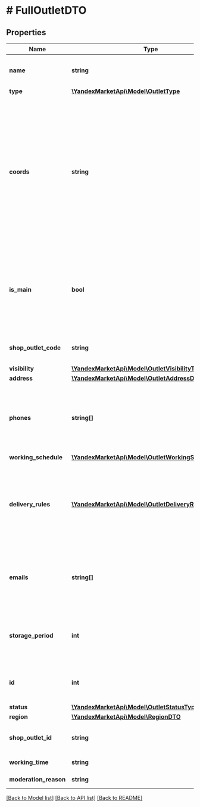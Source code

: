 # # FullOutletDTO

## Properties

Name | Type | Description | Notes
------------ | ------------- | ------------- | -------------
**name** | **string** | Название точки продаж. Обязательный параметр. |
**type** | [**\YandexMarketApi\Model\OutletType**](OutletType.md) |  |
**coords** | **string** | Координаты точки продаж.  Формат: долгота, широта. Разделители: запятая и / или пробел. Например, &#x60;20.4522144, 54.7104264&#x60;.  Если параметр не передан, координаты будут определены по значениям параметров, вложенных в &#x60;address&#x60;. | [optional]
**is_main** | **bool** | Признак основной точки продаж. Возможные значения: * &#x60;false&#x60; — неосновная точка продаж. * &#x60;true&#x60; — основная точка продаж. | [optional]
**shop_outlet_code** | **string** | Идентификатор точки продаж, присвоенный магазином. | [optional]
**visibility** | [**\YandexMarketApi\Model\OutletVisibilityType**](OutletVisibilityType.md) |  | [optional]
**address** | [**\YandexMarketApi\Model\OutletAddressDTO**](OutletAddressDTO.md) |  |
**phones** | **string[]** | Номера телефонов точки продаж. Передавайте в формате: &#x60;+7 (999) 999-99-99&#x60;. Обязательный параметр. |
**working_schedule** | [**\YandexMarketApi\Model\OutletWorkingScheduleDTO**](OutletWorkingScheduleDTO.md) |  |
**delivery_rules** | [**\YandexMarketApi\Model\OutletDeliveryRuleDTO[]**](OutletDeliveryRuleDTO.md) | Информация об условиях доставки для данной точки продаж. Обязательный параметр, если параметр &#x60;type&#x3D;DEPOT&#x60; или &#x60;type&#x3D;MIXED&#x60;. | [optional]
**emails** | **string[]** | Адрес электронной почты точки продаж. Может содержать только один параметр &#x60;email&#x60;. | [optional]
**storage_period** | **int** | Срок хранения заказа в собственном пункте выдачи заказов. Считается в днях. | [optional]
**id** | **int** | Идентификатор точки продаж, присвоенный Яндекс Маркетом. | [optional]
**status** | [**\YandexMarketApi\Model\OutletStatusType**](OutletStatusType.md) |  | [optional]
**region** | [**\YandexMarketApi\Model\RegionDTO**](RegionDTO.md) |  | [optional]
**shop_outlet_id** | **string** | Идентификатор точки продаж, заданный магазином. | [optional]
**working_time** | **string** | Рабочее время. | [optional]
**moderation_reason** | **string** | Статус модерации. | [optional]

[[Back to Model list]](../../README.md#models) [[Back to API list]](../../README.md#endpoints) [[Back to README]](../../README.md)
